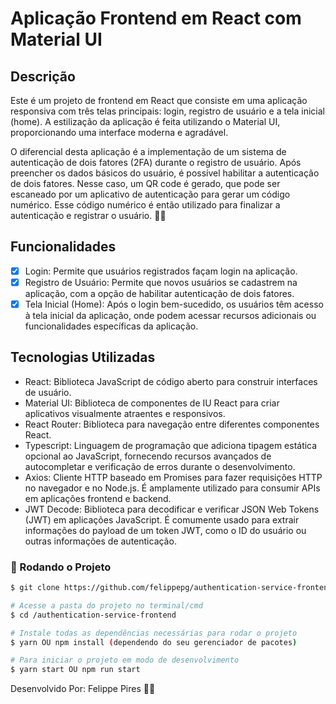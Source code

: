 # Aplicação Frontend em React com Material UI

## Descrição

Este é um projeto de frontend em React que consiste em uma aplicação responsiva com três telas principais: login, registro de usuário e a tela inicial (home). A estilização da aplicação é feita utilizando o Material UI, proporcionando uma interface moderna e agradável.

O diferencial desta aplicação é a implementação de um sistema de autenticação de dois fatores (2FA) durante o registro de usuário. Após preencher os dados básicos do usuário, é possível habilitar a autenticação de dois fatores. Nesse caso, um QR code é gerado, que pode ser escaneado por um aplicativo de autenticação para gerar um código numérico. Esse código numérico é então utilizado para finalizar a autenticação e registrar o usuário. 🔐📱

## Funcionalidades

- [x] Login: Permite que usuários registrados façam login na aplicação.
- [x] Registro de Usuário: Permite que novos usuários se cadastrem na aplicação, com a opção de habilitar autenticação de dois fatores.
- [x] Tela Inicial (Home): Após o login bem-sucedido, os usuários têm acesso à tela inicial da aplicação, onde podem acessar recursos adicionais ou funcionalidades específicas da aplicação.

## Tecnologias Utilizadas

- React: Biblioteca JavaScript de código aberto para construir interfaces de usuário.
- Material UI: Biblioteca de componentes de IU React para criar aplicativos visualmente atraentes e responsivos.
- React Router: Biblioteca para navegação entre diferentes componentes React.
- Typescript: Linguagem de programação que adiciona tipagem estática opcional ao JavaScript, fornecendo recursos avançados de autocompletar e verificação de erros durante o desenvolvimento.
- Axios: Cliente HTTP baseado em Promises para fazer requisições HTTP no navegador e no Node.js. É amplamente utilizado para consumir APIs em aplicações frontend e backend.
- JWT Decode: Biblioteca para decodificar e verificar JSON Web Tokens (JWT) em aplicações JavaScript. É comumente usado para extrair informações do payload de um token JWT, como o ID do usuário ou outras informações de autenticação.

### 🎲 Rodando o Projeto

```bash
$ git clone https://github.com/felippepg/authentication-service-frontend.git

# Acesse a pasta do projeto no terminal/cmd
$ cd /authentication-service-frontend

# Instale todas as dependências necessárias para rodar o projeto
$ yarn OU npm install (dependendo do seu gerenciador de pacotes)

# Para iniciar o projeto em modo de desenvolvimento
$ yarn start OU npm run start

```

Desenvolvido Por: Felippe Pires 🚀🎨

